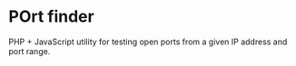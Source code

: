 POrt finder
===========

PHP + JavaScript utility for testing open ports from a given IP address and port range.


